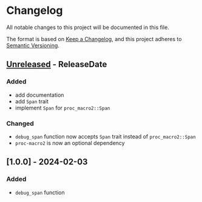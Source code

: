 # Changelog

All notable changes to this project will be documented in this file.

The format is based on [Keep a Changelog](https://keepachangelog.com/en/1.1.0/),
and this project adheres to [Semantic Versioning](https://semver.org/spec/v2.0.0.html).

<!-- next-header -->

## [Unreleased] - ReleaseDate

### Added

- add documentation
- add `Span` trait
- implement `Span` for `proc_macro2::Span`

### Changed

- `debug_span` function now accepts `Span` trait instead of `proc_macro2::Span`
- `proc-macro2` is now an optional dependency

## [1.0.0] - 2024-02-03

### Added

- `debug_span` function

<!-- next-url -->
[Unreleased]: https://github.com/smmoosavi/debug-span/compare/v0.1.0...HEAD
[0.1.0]: https://github.com/smmoosavi/debug-span/tree/v0.1.0
